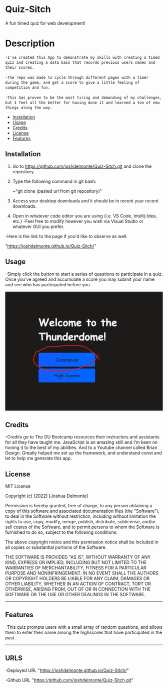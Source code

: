 # Quiz-Sitch
A fun timed quiz for web development!

# Description

    -I've created this App to demonstrate my skills with creating a timed quiz and creating a data bass that records previous users names and their scores.

    -The repo was made to cycle through different pages with a timer during the game, and get a score to give a little feeling of competition and fun.

    -This has proven to be the most tiring and demanding of my challenges, but I feel all the better for having done it and learned a ton of new things along the way.

- [Installation](#installation)
- [Usage](#usage)
- [Credits](#credits)
- [License](#license)
- [Features](#features)
## Installation

1. Go to https://github.com/joshdelmonte/Quiz-Sitch.git and clone the repository.
    
2. Type the following command in git bash:

    ~"git clone (pasted url from git repository)"

3. Access your desktop downloads and it should be in recent your recent downloads.

4. Open in whatever code editor you are using (i.e. VS Code, Intellij Idea, etc.)
-Feel free to modify however you wish via Visual Studio or whatever GUI you prefer.

-Here is the link to the page if you'd like to observe as well:

"https://joshdelmonte.github.io/Quiz-Sitch/"


## Usage

-Simply click the button to start a series of questions to participate in a quiz. Once you've agreed and accumulate a score you may submit your name and see who has participated before you.

![](./images/Commence-Image.png)

## Credits

-Credits go to The DU Bootcamp resources their instructors and assistants for all they have taught me. JavaScript is an amazing skill and I'm keen on honing it to the best of my abilities.
And to a Youtube channel called Brian Design. Greatly helped me set up the framework, and understand const and let to help me generate this app.
## License

MIT License

Copyright (c) [2022] [Joshua Delmonte]

Permission is hereby granted, free of charge, to any person obtaining a copy
of this software and associated documentation files (the "Software"), to deal
in the Software without restriction, including without limitation the rights
to use, copy, modify, merge, publish, distribute, sublicense, and/or sell
copies of the Software, and to permit persons to whom the Software is
furnished to do so, subject to the following conditions:

The above copyright notice and this permission notice shall be included in all
copies or substantial portions of the Software.

THE SOFTWARE IS PROVIDED "AS IS", WITHOUT WARRANTY OF ANY KIND, EXPRESS OR
IMPLIED, INCLUDING BUT NOT LIMITED TO THE WARRANTIES OF MERCHANTABILITY,
FITNESS FOR A PARTICULAR PURPOSE AND NONINFRINGEMENT. IN NO EVENT SHALL THE
AUTHORS OR COPYRIGHT HOLDERS BE LIABLE FOR ANY CLAIM, DAMAGES OR OTHER
LIABILITY, WHETHER IN AN ACTION OF CONTRACT, TORT OR OTHERWISE, ARISING FROM,
OUT OF OR IN CONNECTION WITH THE SOFTWARE OR THE USE OR OTHER DEALINGS IN THE
SOFTWARE.

---

## Features

-This quiz prompts users with a small array of random questions, and allows them to enter their name among the highscores that have participated in the past.

---

## URLS
-Deployed URL
"https://joshdelmonte.github.io/Quiz-Sitch/"

-Github URL
"https://github.com/joshdelmonte/Quiz-Sitch.git"

